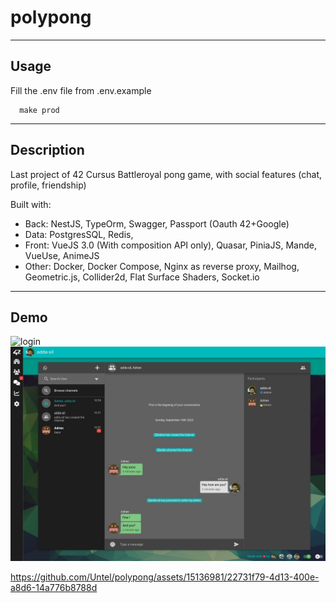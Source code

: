 # polypong
---

## Usage

Fill the .env file from .env.example
```
  make prod
```
---

## Description
Last project of 42 Cursus
Battleroyal pong game, with social features (chat, profile, friendship)

Built with:
  - Back: NestJS, TypeOrm, Swagger, Passport (Oauth 42+Google)
  - Data: PostgresSQL, Redis,
  - Front: VueJS 3.0 (With composition API only), Quasar, PiniaJS, Mande, VueUse, AnimeJS
  - Other: Docker, Docker Compose, Nginx as reverse proxy, Mailhog, Geometric.js, Collider2d, Flat Surface Shaders, Socket.io

---
## Demo
![login](./polypong_login.gif)
![inbox](./polypong_inbox.png)

https://github.com/Untel/polypong/assets/15136981/22731f79-4d13-400e-a8d6-14a776b8788d
